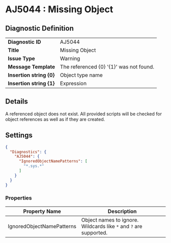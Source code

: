 # AJ5044 : Missing Object

## Diagnostic Definition

<table>
  <tr>
    <td class="header"><b>Diagnostic ID</b></td>
    <td>AJ5044</td>
  </tr>
  <tr>
    <td class="header"><b>Title</b></td>
    <td>Missing Object</td>
  </tr>
  <tr>
    <td class="header"><b>Issue Type</b></td>
    <td>Warning</td>
  </tr>
  <tr>
    <td class="header"><b>Message Template</b></td>
    <td>The referenced {0} '{1}' was not found.</td>
  </tr>
    <tr>
    <td class="header"><b>Insertion string {0}</b></td>
    <td>Object type name</td>
  </tr>
  <tr>
    <td class="header"><b>Insertion string {1}</b></td>
    <td>Expression</td>
  </tr>

</table>

## Details

A referenced object does not exist. All provided scripts will be checked for object references as well as if they are
created.


## Settings

```json
{
  "Diagnostics": {
    "AJ5044": {
      "IgnoredObjectNamePatterns": [
        "*.sys.*"
      ]
    }
  }
}
```


### Properties

| Property Name             | Description                                                       |
|---------------------------|-------------------------------------------------------------------|
| IgnoredObjectNamePatterns | Object names to ignore. Wildcards like `*` and `?` are supported. |




